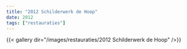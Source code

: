 ```yaml
---
title: "2012 Schilderwerk de Hoop"
date: 2012
tags: ["restauraties"]
---
```


{{< gallery dir="/images/restauraties/2012 Schilderwerk de Hoop" />}}
